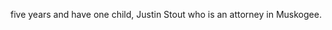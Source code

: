 ﻿---
fname: 'Weldon'
lname: 'Stout'
id: 1072
published: false
layout: judge-bio
---
five years and have one child, Justin Stout who
is an attorney in Muskogee.
